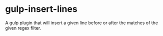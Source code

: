 # gulp-insert-lines
A gulp plugin that will insert a given line before or after the matches of the given regex filter.
